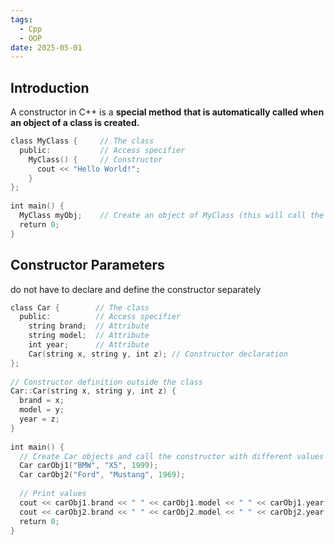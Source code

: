 ```yaml
---
tags:
  - Cpp
  - OOP
date: 2025-05-01
---
```

## Introduction 
A constructor in C++ is a **special method** **that is automatically called when an object of a class is created.**
```cpp
class MyClass {     // The class  
  public:           // Access specifier  
    MyClass() {     // Constructor  
      cout << "Hello World!";  
    }  
};  
  
int main() {  
  MyClass myObj;    // Create an object of MyClass (this will call the constructor)  
  return 0;  
}
```
## Constructor Parameters
do not have to declare and define the constructor separately
```cpp
class Car {        // The class  
  public:          // Access specifier  
    string brand;  // Attribute  
    string model;  // Attribute  
    int year;      // Attribute  
    Car(string x, string y, int z); // Constructor declaration  
};  
  
// Constructor definition outside the class  
Car::Car(string x, string y, int z) {  
  brand = x;  
  model = y;  
  year = z;  
}  
  
int main() {  
  // Create Car objects and call the constructor with different values  
  Car carObj1("BMW", "X5", 1999);  
  Car carObj2("Ford", "Mustang", 1969);  
  
  // Print values  
  cout << carObj1.brand << " " << carObj1.model << " " << carObj1.year << "\n";  
  cout << carObj2.brand << " " << carObj2.model << " " << carObj2.year << "\n";  
  return 0;  
}
```


